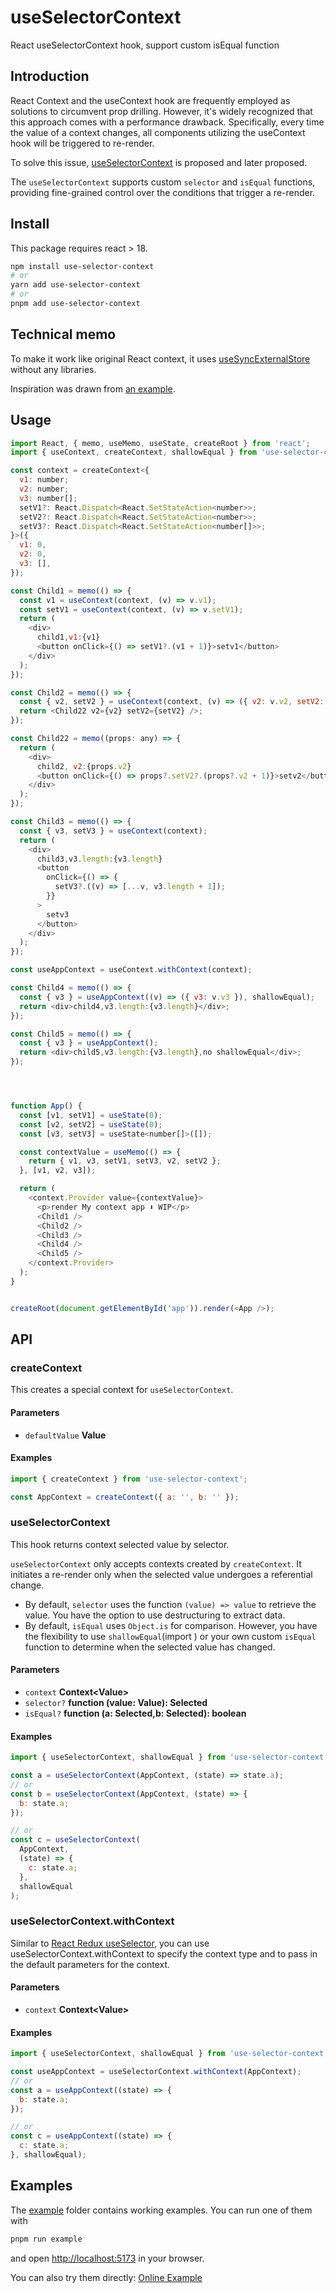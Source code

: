 # useSelectorContext

React useSelectorContext hook, support custom isEqual function

## Introduction

React Context and the useContext hook are frequently employed as solutions to circumvent prop drilling. However, it's widely recognized that this approach comes with a performance drawback. Specifically, every time the value of a context changes, all components utilizing the useContext hook will be triggered to re-render.

To solve this issue,
[useSelectorContext](https://github.com/reactjs/rfcs/pull/119)
is proposed and later proposed.

The `useSelectorContext` supports custom `selector` and `isEqual` functions, providing fine-grained control over the conditions that trigger a re-render.

## Install

This package requires react > 18.

```bash
npm install use-selector-context
# or
yarn add use-selector-context
# or
pnpm add use-selector-context
```

## Technical memo

To make it work like original React context, it uses
[useSyncExternalStore](https://react.dev/reference/react/useSyncExternalStore) without any libraries.

Inspiration was drawn from [an example](https://github.com/dai-shi/use-selector-context/issues/109#issuecomment-1785147682).

## Usage

```javascript
import React, { memo, useMemo, useState, createRoot } from 'react';
import { useContext, createContext, shallowEqual } from 'use-selector-context';

const context = createContext<{
  v1: number;
  v2: number;
  v3: number[];
  setV1?: React.Dispatch<React.SetStateAction<number>>;
  setV2?: React.Dispatch<React.SetStateAction<number>>;
  setV3?: React.Dispatch<React.SetStateAction<number[]>>;
}>({
  v1: 0,
  v2: 0,
  v3: [],
});

const Child1 = memo(() => {
  const v1 = useContext(context, (v) => v.v1);
  const setV1 = useContext(context, (v) => v.setV1);
  return (
    <div>
      child1,v1:{v1}
      <button onClick={() => setV1?.(v1 + 1)}>setv1</button>
    </div>
  );
});

const Child2 = memo(() => {
  const { v2, setV2 } = useContext(context, (v) => ({ v2: v.v2, setV2: v.setV2 }), shallowEqual);
  return <Child22 v2={v2} setV2={setV2} />;
});

const Child22 = memo((props: any) => {
  return (
    <div>
      child2, v2:{props.v2}
      <button onClick={() => props?.setV2?.(props?.v2 + 1)}>setv2</button>
    </div>
  );
});

const Child3 = memo(() => {
  const { v3, setV3 } = useContext(context);
  return (
    <div>
      child3,v3.length:{v3.length}
      <button
        onClick={() => {
          setV3?.((v) => [...v, v3.length + 1]);
        }}
      >
        setv3
      </button>
    </div>
  );
});

const useAppContext = useContext.withContext(context);

const Child4 = memo(() => {
  const { v3 } = useAppContext((v) => ({ v3: v.v3 }), shallowEqual);
  return <div>child4,v3.length:{v3.length}</div>;
});

const Child5 = memo(() => {
  const { v3 } = useAppContext();
  return <div>child5,v3.length:{v3.length},no shallowEqual</div>;
});




function App() {
  const [v1, setV1] = useState(0);
  const [v2, setV2] = useState(0);
  const [v3, setV3] = useState<number[]>([]);

  const contextValue = useMemo(() => {
    return { v1, v3, setV1, setV3, v2, setV2 };
  }, [v1, v2, v3]);

  return (
    <context.Provider value={contextValue}>
      <p>render My context app ⬇️ WIP</p>
      <Child1 />
      <Child2 />
      <Child3 />
      <Child4 />
      <Child5 />
    </context.Provider>
  );
}


createRoot(document.getElementById('app')).render(<App />);
```

## API

### createContext

This creates a special context for `useSelectorContext`.

#### Parameters

- `defaultValue` **Value**&#x20;

#### Examples

```javascript
import { createContext } from 'use-selector-context';

const AppContext = createContext({ a: '', b: '' });
```

### useSelectorContext

This hook returns context selected value by selector.

`useSelectorContext` only accepts contexts created by `createContext`. It initiates a re-render only when the selected value undergoes a referential change.

- By default, `selector` uses the function `(value) => value` to retrieve the value. You have the option to use destructuring to extract data.
- By default, `isEqual` uses `Object.is` for comparison. However, you have the flexibility to use `shallowEqual`(import ) or your own custom `isEqual` function to determine when the selected value has changed.

#### Parameters

- `context` **Context\<Value>**&#x20;
- `selector?` **function (value: Value): Selected**&#x20;
- `isEqual?` **function (a: Selected,b: Selected): boolean**&#x20;

#### Examples

```javascript
import { useSelectorContext, shallowEqual } from 'use-selector-context';

const a = useSelectorContext(AppContext, (state) => state.a);
// or
const b = useSelectorContext(AppContext, (state) => {
  b: state.a;
});

// or
const c = useSelectorContext(
  AppContext,
  (state) => {
    c: state.a;
  },
  shallowEqual
);
```

### useSelectorContext.withContext

Similar to [React Redux useSelector](https://github.com/reduxjs/react-redux/blob/master/src/hooks/useSelector.ts#L263), you can use useSelectorContext.withContext to specify the context type and to pass in the default parameters for the context.

#### Parameters

- `context` **Context\<Value>**&#x20;

#### Examples

```javascript
import { useSelectorContext, shallowEqual } from 'use-selector-context';

const useAppContext = useSelectorContext.withContext(AppContext);
// or
const a = useAppContext((state) => {
  b: state.a;
});

// or
const c = useAppContext((state) => {
  c: state.a;
}, shallowEqual);
```

## Examples

The [example](example) folder contains working examples.
You can run one of them with

```bash
pnpm run example
```

and open <http://localhost:5173> in your browser.

You can also try them directly:
[Online Example](https://stackblitz.com/github/starunaway/useSelectorContext)
